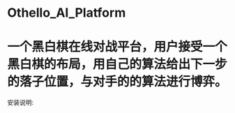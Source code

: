 Othello_AI_Platform
===================
一个黑白棋在线对战平台，用户接受一个黑白棋的布局，用自己的算法给出下一步的落子位置，与对手的的算法进行博弈。
===================
安装说明: